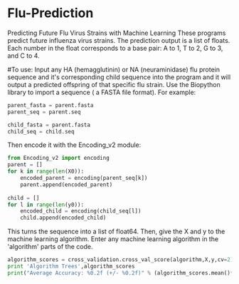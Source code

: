 # Flu-Prediction
Predicting Future Flu Virus Strains with Machine Learning 
These programs predict future influenza virus strains. The prediction output is a list of floats. Each number in the float corresponds to a base pair:
A to 1, T to 2, G to 3, and C to 4.

#To use:
Input any HA (hemagglutinin) or NA (neuraminidase) flu protein sequence and it's corresponding child sequence into the program and it will output a predicted offspring of that specific flu strain.
Use the Biopython library to import a sequence ( a FASTA file format). For example:
```python
parent_fasta = parent.fasta 
parent_seq = parent.seq

child_fasta = parent.fasta 
child_seq = child.seq
```
Then encode it with the Encoding_v2 module:
```python
from Encoding_v2 import encoding
parent = []
for k in range(len(X0)):
    encoded_parent = encoding(parent_seq[k])
    parent.append(encoded_parent)
    
child = []
for l in range(len(y0)):
    encoded_child = encoding(child_seq[l])
    child.append(encoded_child)
```
This turns the sequence into a list of float64.
Then, give the X and y to the machine learning algorithm.
Enter any machine learning algorithm in the 'algorithm' parts of the code.

```python
algorithm_scores = cross_validation.cross_val_score(algorithm,X,y,cv=2)
print 'Algorithm Trees',algorithm_scores
print("Average Accuracy: %0.2f (+/- %0.2f)" % (algorithm_scores.mean()*100, algorithm_scores.std() *100))
```
